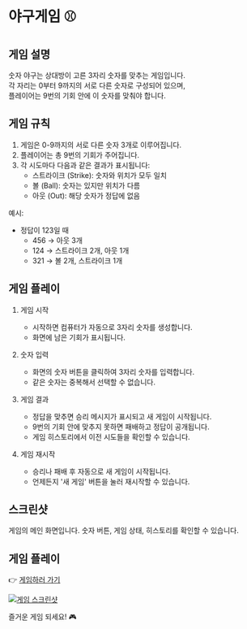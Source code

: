# 야구게임 ⚾

## 게임 설명

숫자 야구는 상대방이 고른 3자리 숫자를 맞추는 게임입니다.  
각 자리는 0부터 9까지의 서로 다른 숫자로 구성되어 있으며,  
플레이어는 9번의 기회 안에 이 숫자를 맞춰야 합니다.

## 게임 규칙

1. 게임은 0-9까지의 서로 다른 숫자 3개로 이루어집니다.
2. 플레이어는 총 9번의 기회가 주어집니다.
3. 각 시도마다 다음과 같은 결과가 표시됩니다:
   - 스트라이크 (Strike): 숫자와 위치가 모두 일치
   - 볼 (Ball): 숫자는 있지만 위치가 다름
   - 아웃 (Out): 해당 숫자가 정답에 없음

예시:

- 정답이 123일 때
  - 456 → 아웃 3개
  - 124 → 스트라이크 2개, 아웃 1개
  - 321 → 볼 2개, 스트라이크 1개

## 게임 플레이

1. 게임 시작

   - 시작하면 컴퓨터가 자동으로 3자리 숫자를 생성합니다.
   - 화면에 남은 기회가 표시됩니다.

2. 숫자 입력

   - 화면의 숫자 버튼을 클릭하여 3자리 숫자를 입력합니다.
   - 같은 숫자는 중복해서 선택할 수 없습니다.

3. 게임 결과

   - 정답을 맞추면 승리 메시지가 표시되고 새 게임이 시작됩니다.
   - 9번의 기회 안에 맞추지 못하면 패배하고 정답이 공개됩니다.
   - 게임 히스토리에서 이전 시도들을 확인할 수 있습니다.

4. 게임 재시작
   - 승리나 패배 후 자동으로 새 게임이 시작됩니다.
   - 언제든지 '새 게임' 버튼을 눌러 재시작할 수 있습니다.

## 스크린샷

게임의 메인 화면입니다. 숫자 버튼, 게임 상태, 히스토리를 확인할 수 있습니다.

## 게임 플레이

👉 [게임하러 가기](https://jeonyongki.github.io/baseball/)

[![게임 스크린샷](스크린샷_이미지_경로)](https://jeonyongki.github.io/baseball/)

즐거운 게임 되세요! 🎮

